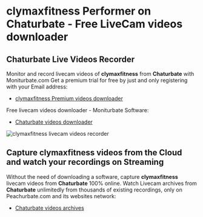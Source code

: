 # clymaxfitness Performer on Chaturbate - Free LiveCam videos downloader

## Chaturbate Live Videos Recorder

Monitor and record livecam videos of **clymaxfitness** from **Chaturbate** with Moniturbate.com
Get a premium trial for free by just and only registering with your Email address:
* [clymaxfitness Premium videos downloader](https://moniturbate.com/request-demo-licence-key.html)

Free livecam videos downloader - Moniturbate Software:
* [Chaturbate videos downloader](https://moniturbate.com/moniturbate-download-software.html)

![clymaxfitness livecam videos recorder](https://peachurnet.com/templates/moniturbate-software.png)


## Capture clymaxfitness videos from the Cloud and watch your recordings on Streaming

Without the need of downloading a software, capture **clymaxfitness** livecam videos from **Chaturbate** 100% online.
Watch Livecam archives from **Chaturbate** unlimitedly from thousands of existing recordings, only on Peachurbate.com and its websites network:
* [Chaturbate videos archives](https://peachurnet.com/)